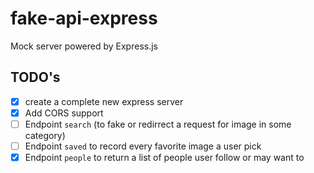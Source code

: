 # fake-api-express

Mock server powered by Express.js

## TODO's
- [x] create a complete new express server
- [x] Add CORS support
- [ ] Endpoint `search` (to fake or redirrect a request for image in some category)
- [ ] Endpoint `saved` to record every favorite image a user pick
- [x] Endpoint `people` to return a list of people user follow or may want to